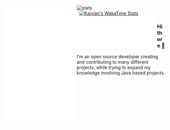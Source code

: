 [<img align="left" width="45%" alt="metrics" src="github-metrics.svg">](#)
[<img align="left" width="50%" alt="stats" src="https://github-readme-stats.vercel.app/api?username=kaivian&show_icons=true&title_color=0366d6&icon_color=818990&bg_color=0d1117&hide_border=true&rank_icon=percentile&hide=stars,commits,prs,issues,contribs&show=reviews,discussions_started,discussions_answered,prs_merged,prs_merged_percentage&theme=dark#gh-dark-mode-only">](#)
<a href="https://wakatime.com/@Kaivian" target="_blank" rel="noopener noreferrer">
  <img src="https://github-readme-stats.vercel.app/api/wakatime?username=Kaivian&layout=compact&show_icons=true&title_color=0366d6&icon_color=818990&bg_color=0d1117&hide_border=true&theme=dark" 
       alt="Kaivian's WakaTime Stats" 
       style="width: 52%; display: block; margin: 0 auto;">
</a>
[<img align="left" width="50%" alt="metrics" src="right-metrics.svg">](#)

### Hi there 👋

I'm an open source developer creating and contributing to many different projects, while trying to expand my knowledge involving Java based projects.
